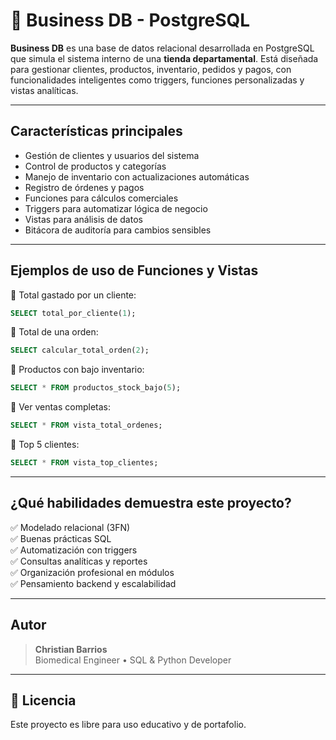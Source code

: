 # 🏬 Business DB - PostgreSQL

**Business DB** es una base de datos relacional desarrollada en PostgreSQL que simula el sistema interno de una **tienda departamental**. Está diseñada para gestionar clientes, productos, inventario, pedidos y pagos, con funcionalidades inteligentes como triggers, funciones personalizadas y vistas analíticas.

---

## Características principales

-  Gestión de clientes y usuarios del sistema
-  Control de productos y categorías
-  Manejo de inventario con actualizaciones automáticas
-  Registro de órdenes y pagos
-  Funciones para cálculos comerciales
-  Triggers para automatizar lógica de negocio
-  Vistas para análisis de datos
-  Bitácora de auditoría para cambios sensibles


---


##  Ejemplos de uso de Funciones y Vistas

🔹 Total gastado por un cliente:
```sql
SELECT total_por_cliente(1);
```

🔹 Total de una orden:
```sql
SELECT calcular_total_orden(2);
```

🔹 Productos con bajo inventario:
```sql
SELECT * FROM productos_stock_bajo(5);
```

🔹 Ver ventas completas:
```sql
SELECT * FROM vista_total_ordenes;
```

🔹 Top 5 clientes:
```sql
SELECT * FROM vista_top_clientes;
```

---

##  ¿Qué habilidades demuestra este proyecto?

✅ Modelado relacional (3FN)  
✅ Buenas prácticas SQL  
✅ Automatización con triggers  
✅ Consultas analíticas y reportes  
✅ Organización profesional en módulos  
✅ Pensamiento backend y escalabilidad

---

##  Autor

> **Christian Barrios**  
> Biomedical Engineer • SQL & Python Developer 
---

## 🧾 Licencia

Este proyecto es libre para uso educativo y de portafolio.
